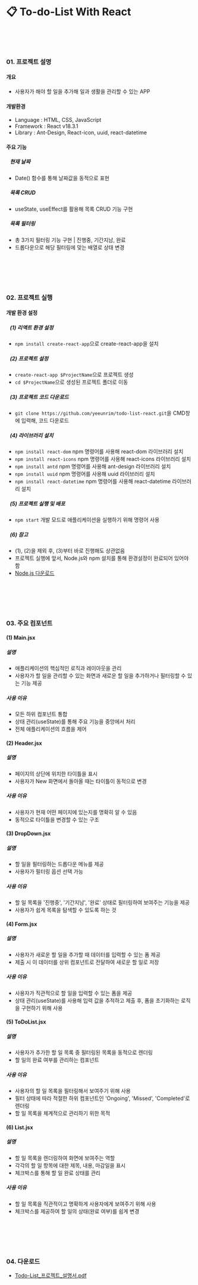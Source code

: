 <br>

# 📋 To-do-List With React <br>&nbsp;

<br>

### 01. 프로젝트 설명
#### 개요
- 사용자가 해야 할 일을 추가해 일과 생활을 관리할 수 있는 APP

#### 개발환경
- Language : HTML, CSS, JavaScript
- Framework : React v18.3.1
- Library : Ant-Design, React-icon, uuid, react-datetime

#### 주요 기능
##### &nbsp;&nbsp; 현재 날짜
-  Date() 함수를 통해 날짜값을 동적으로 표현
##### &nbsp;&nbsp; 목록 CRUD
- useState, useEffect를 활용해 목록 CRUD 기능 구현
##### &nbsp;&nbsp; 목록 필터링
- 총 3가지 필터링 기능 구현 | 진행중, 기간지남, 완료
- 드롭다운으로 해당 필터링에 맞는 배열로 상태 변경
## &nbsp;
<br>

### 02. 프로젝트 실행 
#### 개발 환경 설정
##### &nbsp;&nbsp; (1) 리액트 환경 설정
- `npm install create-react-app`으로 create-react-app을 설치<br>
##### &nbsp;&nbsp; (2) 프로젝트 설정 
- `create-react-app $ProjectName`으로 프로젝트 생성<br>
- `cd $ProjectName`으로 생성된 프로젝트 폴더로 이동<br>
##### &nbsp;&nbsp; (3) 프로젝트 코드 다운로드
- `git clone https://github.com/yeeunrim/todo-list-react.git`을 CMD창에 입력해, 코드 다운로드
##### &nbsp;&nbsp; (4) 라이브러리 설치
- `npm install react-dom` npm 명령어를 사용해 react-dom 라이브러리 설치<br>
- `npm install react-icons` npm 명령어를 사용해 react-icons 라이브러리 설치<br>
- `npm install antd` npm 명령어를 사용해 ant-design 라이브러리 설치<br>
- `npm install uuid` npm 명령어를 사용해 uuid 라이브러리 설치<br>
- `npm install react-datetime` npm 명령어를 사용해 react-datetime 라이브러리 설치<br>
##### &nbsp;&nbsp; (5) 프로젝트 실행 및 배포
- `npm start` 개발 모드로 애플리케이션을 실행하기 위해 명령어 사용<br>
##### &nbsp;&nbsp; (6) 참고
- (1), (2)을 제외 후, (3)부터 바로 진행해도 상관없음
- 프로젝트 실행에 앞서, Node.js와 npm 설치를 통해 환경설정이 완료되어 있어야 함
- [Node.js 다운로드](https://nodejs.org/en)
## &nbsp;
<br>

### 03. 주요 컴포넌트
#### (1) Main.jsx
#####  설명
- 애플리케이션의 핵심적인 로직과 레이아웃을 관리
- 사용자가 할 일을 관리할 수 있는 화면과 새로운 할 일을 추가하거나 필터링할 수 있는 기능 제공
##### 사용 이유
- 모든 하위 컴포넌트 통합
- 상태 관리(useState)를 통해 주요 기능을 중앙에서 처리
- 전체 애플리케이션의 흐름을 제어

#### (2) Header.jsx
##### 설명
- 페이지의 상단에 위치한 타이틀을 표시
- 사용자가 New 화면에서 돌아올 때는 타이틀이 동적으로 변경
##### 사용 이유
- 사용자가 현재 어떤 페이지에 있는지를 명확히 알 수 있음
- 동적으로 타이틀을 변경할 수 있는 구조

#### (3) DropDown.jsx
##### 설명
- 할 일을 필터링하는 드롭다운 메뉴를 제공
- 사용자가 필터링 옵션 선택 가능
##### 사용 이유
- 할 일 목록을 '진행중', '기간지남', '완료' 상태로 필터링하여 보여주는 기능을 제공
- 사용자가 쉽게 목록을 탐색할 수 있도록 하는 것

#### (4) Form.jsx
##### 설명
- 사용자가 새로운 할 일을 추가할 때 데이터를 입력할 수 있는 폼 제공
- 제출 시 이 데이터를 상위 컴포넌트로 전달하여 새로운 할 일로 저장
##### 사용 이유
- 사용자가 직관적으로 할 일을 입력할 수 있는 폼을 제공
- 상태 관리(useState)를 사용해 입력 값을 추적하고 제출 후, 폼을 초기화하는 로직을 구현하기 위해 사용

#### (5) ToDoList.jsx
##### 설명
- 사용자가 추가한 할 일 목록 중 필터링된 목록을 동적으로 렌더링
- 할 일의 완료 여부를 관리하는 컴포넌트
##### 사용 이유
- 사용자의 할 일 목록을 필터링해서 보여주기 위해 사용
- 필터 상태에 따라 적절한 하위 컴포넌트인 'Ongoing', 'Missed', 'Completed'로 렌더링
- 할 일 목록을 체계적으로 관리하기 위한 목적

#### (6) List.jsx
##### 설명
- 할 일 목록을 렌더링하여 화면에 보여주는 역할
- 각각의 할 일 항목에 대한 제목, 내용, 마감일을 표시
- 체크박스를 통해 할 일 완료 상태를 관리
##### 사용 이유
- 할 일 목록을 직관적이고 명확하게 사용자에게 보여주기 위해 사용
- 체크박스를 제공하여 할 일의 상태(완료 여부)를 쉽게 변경
## &nbsp;
<br>

### 04. 다운로드
- [Todo-List_프로젝트_설명서.pdf](https://github.com/user-attachments/files/16930342/todolist_manual.pdf) <br>&nbsp;

